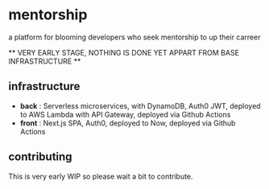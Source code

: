# mentorship

a platform for blooming developers who seek mentorship to up their carreer

** VERY EARLY STAGE, NOTHING IS DONE YET APPART FROM BASE INFRASTRUCTURE **

## infrastructure
- **back** : Serverless microservices, with DynamoDB, Auth0 JWT, deployed to AWS Lambda with API Gateway, deployed via Github Actions
- **front** : Next.js SPA, Auth0, deployed to Now, deployed via Github Actions

## contributing
This is very early WIP so please wait a bit to contribute.


